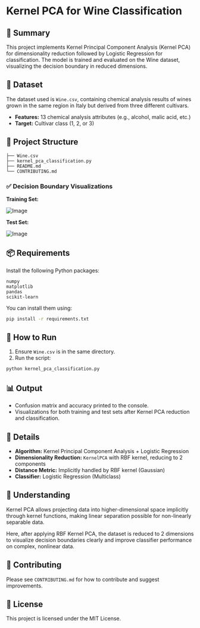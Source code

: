 # Kernel PCA for Wine Classification

## 📝 Summary

This project implements Kernel Principal Component Analysis (Kernel PCA) for dimensionality reduction followed by Logistic Regression for classification. The model is trained and evaluated on the Wine dataset, visualizing the decision boundary in reduced dimensions.

## 📂 Dataset

The dataset used is `Wine.csv`, containing chemical analysis results of wines grown in the same region in Italy but derived from three different cultivars.

- **Features:** 13 chemical analysis attributes (e.g., alcohol, malic acid, etc.)
- **Target:** Cultivar class (1, 2, or 3)

## 📁 Project Structure

```
├── Wine.csv
├── kernel_pca_classification.py
├── README.md
└── CONTRIBUTING.md
```

### ✅ Decision Boundary Visualizations

**Training Set:**

![Image](https://github.com/user-attachments/assets/b7ee2b47-8667-43a5-ab37-9b103b723a9e)

**Test Set:**

![Image](https://github.com/user-attachments/assets/aa261653-b459-47e1-9933-2111a6599557)


## 📦 Requirements

Install the following Python packages:

```
numpy
matplotlib
pandas
scikit-learn
```

You can install them using:

```bash
pip install -r requirements.txt
```

## 🚀 How to Run

1. Ensure `Wine.csv` is in the same directory.
2. Run the script:

```bash
python kernel_pca_classification.py
```

## 📊 Output

- Confusion matrix and accuracy printed to the console.
- Visualizations for both training and test sets after Kernel PCA reduction and classification.

## 📌 Details

- **Algorithm:** Kernel Principal Component Analysis + Logistic Regression
- **Dimensionality Reduction:** `KernelPCA` with RBF kernel, reducing to 2 components
- **Distance Metric:** Implicitly handled by RBF kernel (Gaussian)
- **Classifier:** Logistic Regression (Multiclass)

## 🧠 Understanding

Kernel PCA allows projecting data into higher-dimensional space implicitly through kernel functions, making linear separation possible for non-linearly separable data.

Here, after applying RBF Kernel PCA, the dataset is reduced to 2 dimensions to visualize decision boundaries clearly and improve classifier performance on complex, nonlinear data.

## 🤝 Contributing

Please see `CONTRIBUTING.md` for how to contribute and suggest improvements.

## 📄 License

This project is licensed under the MIT License.